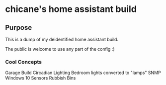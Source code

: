 # chicane's home assistant build

## Purpose
This is a dump of my deidentified home assistant build.

The public is welcome to use any part of the config :)

### Cool Concepts
Garage Build
Circadian Lighting
Bedroom lights converted to "lamps"
SNMP Windows 10 Sensors
Rubbish Bins
